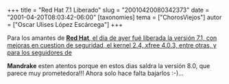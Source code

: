 +++
title = "Red Hat 7.1 Liberado"
slug = "20010420080342373"
date = "2001-04-20T08:03:42-06:00"
[taxonomies]
tema = ["ChorosViejos"]
autor = ["Oscar Ulises López Escárcega"]
+++

Para los amantes de [**Red Hat**, el día de ayer fué liberada la versión
7.1, con mejoras en cuestion de seguridad, el kernel 2.4, xfree 4.0.3,
entre otras, y para los seguidores de](http://www.redhat.org/)

**Mandrake** esten atentos porque en estos dias saldra la versión 8.0,
que parece muy prometedora!!!
Ahora solo hace falta bajarlos :-)...

